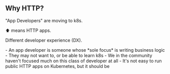 ## Why HTTP?

"App Developers" are moving to k8s.

⬆️ means HTTP apps.

Different developer experience (DX).

<aside class="notes">
- An app developer is someone whose *sole focus* is writing business logic
- They may not want to, or be able to learn k8s
- We in the community haven't focused much on this class of developer at all
- It's not easy to run public HTTP apps on Kubernetes, but it should be
    
</aside>
